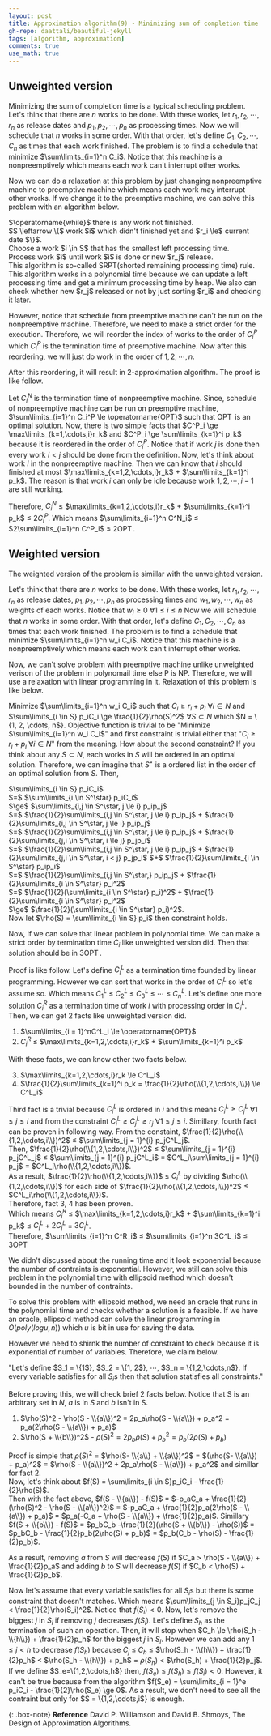 ```yaml
---
layout: post
title: Approximation algorithm(9) - Minimizing sum of completion time
gh-repo: daattali/beautiful-jekyll
tags: [algorithm, approximation]
comments: true
use_math: true
---
```


## Unweighted version

Minimizing the sum of completion time is a typical scheduling problem.
Let's think that there are $n$ works to be done.
With these works, let $r_1, r_2, \cdots, r_n$ as release dates and $p_1, p_2, \cdots, p_n$ as processing times.
Now we will schedule that $n$ works in some order.
With that order, let's define $C_1, C_2, \cdots, C_n$ as times that each work finished.
The problem is to find a schedule that minimize $\sum\limits_{i=1}^n C_i$.
Notice that this machine is a nonpreemptively which means each work can't interrupt other works.

Now we can do a relaxation at this problem by just changing nonpreemptive machine to preemptive machine which means each work may interrupt other works.
If we change it to the preemptive machine, we can solve this problem with an algorithm below.

<div class="algorithm">
    $\operatorname{while}$ there is any work not finished.<br>
    <div class="algorithm">
        $S \leftarrow \{$ work $i$ which didn't finished yet and $r_i \le$ current date $\}$.<br>
        Choose a work $i \in S$ that has the smallest left processing time.<br>
        Process work $i$ until work $i$ is done or new $r_j$ release.<br>
    </div>
</div>
This algorithm is so-called SRPT(shorted remaining processing time) rule.
This algorithm works in a polynomial time because we can update a left processing time and get a minimum processing time by heap.
We also can check whether new $r_j$ released or not by just sorting $r_i$ and checking it later.

However, notice that schedule from preemptive machine can't be run on the nonpreemptive machine.
Therefore, we need to make a strict order for the execution.
Therefore, we will reorder the index of works to the order of $C_i^P$ which $C_i^P$ is the termination time of preemptive machine.
Now after this reordering, we will just do work in the order of $1,2,\cdots,n$.

After this reordering, it will result in $2$-approximation algorithm.
The proof is like follow.

Let $C_i^N$ is the termination time of nonpreemptive machine.
Since, schedule of nonpreemptive machine can be run on preemptive machine, $\sum\limits_{i=1}^n C_i^P \le \operatorname{OPT}$ such that $\operatorname{OPT}$ is an optimal solution.
Now, there is two simple facts that $C^P_i \ge \max\limits_{k=1,\cdots,i}r_k$ and $C^P_i \ge \sum\limits_{k=1}^i p_k$ because it is reordered in the order of $C^P_i$.
Notice that if work $j$ is done then every work $i < j$ should be done from the definition.
Now, let's think about work $i$ in the nonpreemptive machine.
Then we can know that $i$ should finished at most $\max\limits_{k=1,2,\cdots,i}r_k$ $+$ $\sum\limits_{k=1}^i p_k$.
The reason is that work $i$ can only be idle because work $1, 2, \cdots, i - 1$ are still working.

Therefore, $C^N_i$ $\le$ $\max\limits_{k=1,2,\cdots,i}r_k$ $+$ $\sum\limits_{k=1}^i p_k$ $\le$ $2C^P_i$.
Which means $\sum\limits_{i=1}^n C^N_i$ $\le$ $2\sum\limits_{i=1}^n C^P_i$ $\le$ $2\operatorname{OPT}$.

## Weighted version
The weighted version of the problem is simillar with the unweighted version.

Let's think that there are $n$ works to be done.
With these works, let $r_1, r_2, \cdots, r_n$ as release dates, $p_1, p_2, \cdots, p_n$ as processing times and $w_1, w_2, \cdots, w_n$ as weights of each works.
Notice that $w_i \ge 0$ $\forall 1 \le i \le n$
Now we will schedule that $n$ works in some order.
With that order, let's define $C_1, C_2, \cdots, C_n$ as times that each work finished.
The problem is to find a schedule that minimize $\sum\limits_{i=1}^n w_i C_i$.
Notice that this machine is a nonpreemptively which means each work can't interrupt other works.

Now, we can't solve problem with preemptive machine unlike unweighted verison of the problem in polynomail time else P is NP.
Therefore, we will use a relaxation with linear programming in it.
Relaxation of this problem is like below.

Minimize $\sum\limits_{i=1}^n w_i C_i$ such that $C_i \ge r_i + p_i$ $\forall i \in N$ and $\sum\limits_{i \in S} p_iC_i \ge \frac{1}{2}\rho(S)^2$ $\forall S \subset N$ which $N = \\{1, 2, \cdots, n$}.
Objective function is trivial to be "Minimize $\sum\limits_{i=1}^n w_i C_i$" and first constraint is trivial either that "$C_i \ge r_i + p_i$ $\forall i \in N$" from the meaning.
How about the second constraint?
If you think about any $S \subset N$, each works in $S$ will be ordered in an optimal solution.
Therefore, we can imagine that $S^\star$ is a ordered list in the order of an optimal solution from $S$.
Then, <br>
<div style="algin=center;">
        $\sum\limits_{i \in S} p_iC_i$ <br>
        $=$ $\sum\limits_{i \in S^\star} p_iC_i$ <br>
        $\ge$ $\sum\limits_{i,j \in S^\star, j \le i} p_ip_j$ <br>
        $=$ $\frac{1}{2}\sum\limits_{i,j \in S^\star, j \le i} p_ip_j$ + $\frac{1}{2}\sum\limits_{i,j \in S^\star, j \le i} p_ip_j$<br>
        $=$ $\frac{1}{2}\sum\limits_{i,j \in S^\star, j \le i} p_ip_j$ + $\frac{1}{2}\sum\limits_{j,i \in S^\star, i \le j} p_jp_i$<br>
        $=$ $\frac{1}{2}\sum\limits_{i,j \in S^\star, j \le i} p_ip_j$ + $\frac{1}{2}\sum\limits_{j,i \in S^\star, i < j} p_jp_i$ $+$ $\frac{1}{2}\sum\limits_{i \in S^\star} p_ip_i$<br>
        $=$ $\frac{1}{2}\sum\limits_{i,j \in S^\star,} p_ip_j$ + $\frac{1}{2}\sum\limits_{i \in S^\star} p_i^2$ <br>
        $=$ $\frac{1}{2}(\sum\limits_{i \in S^\star} p_i)^2$ + $\frac{1}{2}\sum\limits_{i \in S^\star} p_i^2$ <br>
        $\ge$ $\frac{1}{2}(\sum\limits_{i \in S^\star} p_i)^2$.<br>
</div>
Now let $\rho(S) = \sum\limits_{i \in S} p_i$ then constraint holds.

Now, if we can solve that linear problem in polynomial time.
We can make a strict order by termination time $C_i$ like unweighted version did.
Then that solution should be in $3\operatorname{OPT}$.

Proof is like follow.
Let's define $C^L_i$ as a termination time founded by linear programming.
However we can sort that works in the order of $C^L_i$ so let's assume so.
Which means $C^L_1$ $\le$ $C^L_2$ $\le$ $C^L_3$ $\le$ $\cdots$ $\le$ $C^L_n$.
Let's define one more solution $C^R_i$ as a termination time of work $i$ with processing order in $C^L_i$.
Then, we can get 2 facts like unweighted version did.

1. $\sum\limits_{i = 1}^nC^L_i \le \operatorname{OPT}$<br>
2. $C^R_i$ $\le$ $\max\limits_{k=1,2,\cdots,i}r_k$ $+$ $\sum\limits_{k=1}^i p_k$

With these facts, we can know other two facts below.

3. $\max\limits_{k=1,2,\cdots,i}r_k  \le C^L_i$<br>
4. $\frac{1}{2}\sum\limits_{k=1}^i p_k = \frac{1}{2}\rho(\\{1,2,\cdots,i\\}) \le C^L_i$

Third fact is a trivial because $C^L_i$ is ordered in $i$ and this means $C^L_i \ge C^L_j$ $\forall 1 \le j \le i$ and from the constraint $C^L_i \ge C^L_j \ge r_j$ $\forall 1 \le j \le i$.
Simillary, fourth fact can be proven in following way.
From the constaint, $\frac{1}{2}\rho(\\{1,2,\cdots,i\\})^2$ $\le$ $\sum\limits_{j = 1}^{i} p_jC^L_j$.<br>
Then, $\frac{1}{2}\rho(\\{1,2,\cdots,i\\})^2$ $\le$ $\sum\limits_{j = 1}^{i} p_jC^L_j$ $\le$ $\sum\limits_{j = 1}^{i} p_jC^L_i$ $=$ $C^L_i\sum\limits_{j = 1}^{i} p_j$ $=$ $C^L_i\rho(\\{1,2,\cdots,i\\})$.<br>
As a result, $\frac{1}{2}\rho(\\{1,2,\cdots,i\\})$ $\le$ $C^L_i$ by dividing $\rho(\\{1,2,\cdots,i\\})$ for each side of $\frac{1}{2}\rho(\\{1,2,\cdots,i\\})^2$ $\le$ $C^L_i\rho(\\{1,2,\cdots,i\\})$.<br>
Therefore, fact 3, 4 has been proven.<br>
Which means $C^R_i$ $\le$ $\max\limits_{k=1,2,\cdots,i}r_k$ $+$ $\sum\limits_{k=1}^i p_k$ $\le$ $C^L_i + 2C^L_i$ $=$ $3C^L_i$.<br>
Therefore, $\sum\limits_{i=1}^n C^R_i$ $\le$ $\sum\limits_{i=1}^n 3C^L_i$ $\le$ $3\operatorname{OPT}$

We didn't discussed about the running time and it look exponential because the number of contraints is exponential.
However, we still can solve this problem in the polynomial time with ellipsoid method which doesn't bounded in the number of contraints.

To solve this problem with ellipsoid method, we need an oracle that runs in the polynomial time and checks whether a solution is a feasible.
If we have an oracle, ellipsoid method can solve the linear programming in $O(poly(log u, n))$ which $u$ is bit in use for saving the data.

However we need to shirnk the number of constraint to check because it is exponential of number of variables.
Therefore, we claim below.

"Let's define $S_1 = \\{1$}, $S_2 = \\{1, 2$}, $\cdots$, $S_n = \\{1,2,\cdots,n$}.
If every variable satisfies for all $S_i$s then that solution statisfies all constraints."

Before proving this, we will check brief 2 facts below.
Notice that S is an arbitrary set in $N$, $a$ is in $S$ and $b$ isn't in S.<br>
1. $\rho(S)^2 - \rho(S - \\{a\\})^2 = 2p_a\rho(S - \\{a\\}) + p_a^2 = p_a(2\rho(S - \\{a\\}) + p_a)$<br>
1. $\rho(S + \\{b\\})^2$ - $\rho(S)^2 =  2p_b\rho(S) + p_b^2 =  p_b(2\rho(S) + p_b)$<br>

Proof is simple that $\rho(S)^2$ $=$ $\rho(S- \\{a\\} + \\{a\\})^2$ $=$ $(\rho(S- \\{a\\}) + p_a)^2$ $=$ $\rho(S - \\{a\\})^2 + 2p_a\rho(S - \\{a\\}) + p_a^2$ and simillar for fact 2.<br>
Now, let's think about $f(S) = \sum\limits_{i \in S}p_iC_i - \frac{1}{2}\rho(S)$.<br>
Then with the fact above, $f(S - \\{a\\}) - f(S)$ $=$ $-p_aC_a + \frac{1}{2}(\rho(S)^2 - \rho(S - \\{a\\})^2)$ $=$ $-p_aC_a + \frac{1}{2}p_a(2\rho(S - \\{a\\}) + p_a)$ $=$ $p_a(-C_a + \rho(S - \\{a\\}) + \frac{1}{2}p_a)$.
Simillary $f(S + \\{b\\}) - f(S)$ $=$ $p_bC_b -\frac{1}{2}(\rho(S + \\{b\\}) - \rho(S))$ $=$ $p_bC_b - \frac{1}{2}p_b(2\rho(S) + p_b)$ $=$ $p_b(C_b - \rho(S) - \frac{1}{2}p_b)$.

As a result, removing $a$ from $S$ will decrease $f(S)$ if $C_a > \rho(S - \\{a\\}) + \frac{1}{2}p_a$ and
adding $b$ to $S$ will decrease $f(S)$ if $C_b < \rho(S) + \frac{1}{2}p_b$.

Now let's assume that every variable satisfies for all $S_i$s but there is some constraint that doesn't matches.
Which means $\sum\limits_{j \in S_i}p_jC_j < \frac{1}{2}\rho(S_i)^2$.
Notice that $f(S_i) < 0$.
Now, let's remove the biggest $j$ in $S_i$ if removing $j$ decreases $f(S_i)$.
Let's define $S_h$ as the termination of such an operation.
Then, it will stop when $C_h \le \rho(S_h - \\{h\\}) + \frac{1}{2}p_h$ for the biggest $j$ in $S_i$.
However we can add any $1 \le j < h$ to decrease $f(S_h)$ because $C_j$ $\le$ $C_h$ $\le$ $\rho(S_h - \\{h\\}) + \frac{1}{2}p_h$ $<$ $\rho(S_h - \\{h\\}) + p_h$ $=$ $\rho(S_h)$ $<$ $\rho(S_h) + \frac{1}{2}p_j$.
If we define $S_e=\\{1,2,\cdots,h$} then, $f(S_e) \le f(S_h) \le f(S_i) < 0$.
However, it can't be true because from the algorithm $f(S_e) = \sum\limits_{i = 1}^e p_iC_i - \frac{1}{2}\rho(S_e) \ge 0$.
As a result, we don't need to see all the contraint but only for $S = \\{1,2,\cdots,i$} is enough.

{: .box-note}
**Reference** David P. Williamson and David B. Shmoys, The Design of Approximation Algorithms.